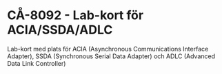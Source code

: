 # CÅ-8092 - Lab-kort för ACIA/SSDA/ADLC
Lab-kort med plats för ACIA (Asynchronous Communications Interface Adapter), SSDA (Synchronous Serial Data Adapter) och ADLC (Advanced Data Link Controller)